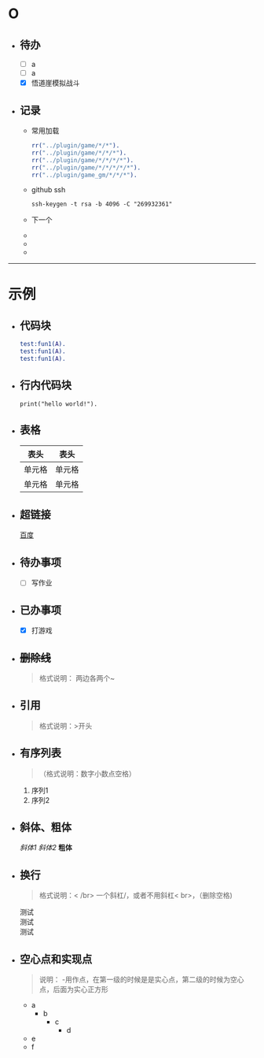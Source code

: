 # O

- ## 待办

  - [ ] a
  - [ ] a
  - [X] 悟道崖模拟战斗

- ## 记录

  - 常用加载

      ```erlang
      rr("../plugin/game/*/*").
      rr("../plugin/game/*/*/*").
      rr("../plugin/game/*/*/*/*").
      rr("../plugin/game/*/*/*/*/*").
      rr("../plugin/game_gm/*/*/*"). 
      ```

  - github ssh

      ```ssh
      ssh-keygen -t rsa -b 4096 -C "269932361"
      ```

  - 下一个
  -
  -
  -

---

# 示例

- ##  代码块

  ```erlang
  test:fun1(A).
  test:fun1(A).
  test:fun1(A).
  ```

- ##  行内代码块

  `print("hello world!").`

- ## 表格
  
  | 表头   | 表头   |
  | ------ | ------ |
  | 单元格 | 单元格 |
  | 单元格 | 单元格 |
  
- ## 超链接

  [百度](www.baidu.com)
  
- ## 待办事项

  - [ ] 写作业

- ## 已办事项  

  - [x] 打游戏

- ## ~~删除线~~
  
  >格式说明： 两边各两个~

- ## 引用
  
  >格式说明：>开头
  
- ## 有序列表
  
  >（格式说明：数字小数点空格）

  1. 序列1
  2. 序列2

- ## 斜体、粗体

  _斜体1_
  _斜体2_
  **粗体**

- ## 换行
  
  >格式说明：< /br> 一个斜杠/，或者不用斜杠< br>，（删除空格)

  测试</br>测试</br>测试

- ## 空心点和实现点
  
  >说明： -用作点，在第一级的时候是是实心点，第二级的时候为空心点，后面为实心正方形
  - a
    - b
      - c
        - d
  - e
  - f
